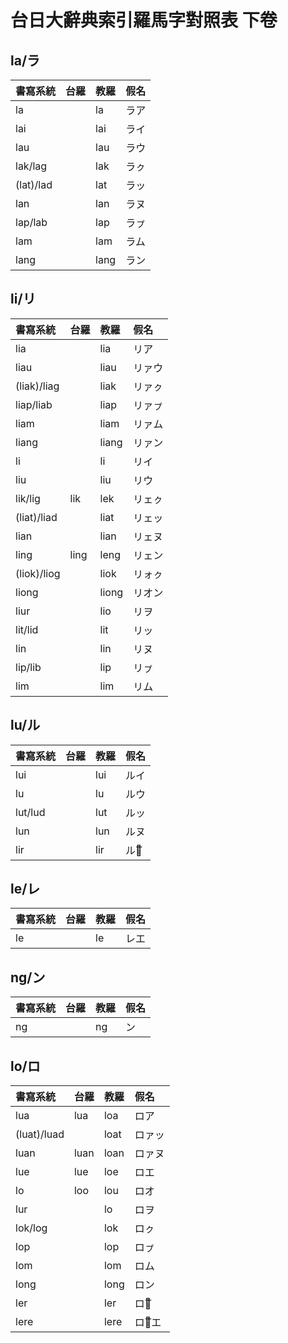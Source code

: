 # 台日大辭典索引羅馬字對照表 下卷

## la/ラ

| 書寫系統 | 台羅 | 教羅 | 假名 |
| :--- | :--- | :--- | :--- |
| la | | la | ラア |
| lai | | lai | ライ |
| lau | | lau | ラウ |
| lak/lag | | lak | ラㇰ |
| (lat)/lad | | lat | ラッ |
| lan | | lan | ラヌ |
| lap/lab | | lap | ラㇷ゚ |
| lam | | lam | ラム |
| lang | | lang | ラン |

## li/リ

| 書寫系統 | 台羅 | 教羅 | 假名 |
| :--- | :--- | :--- | :--- |
| lia | | lia | リア |
| liau | | liau | リァウ |
| (liak)/liag | | liak | リァㇰ |
| liap/liab | | liap | リァㇷ゚ |
| liam | | liam | リァム |
| liang | | liang | リァン |
| li | | li | リイ |
| liu | | liu | リウ |
| lik/lig | lik | lek | リェㇰ |
| (liat)/liad | | liat | リェッ |
| lian | | lian | リェヌ |
| ling | ling | leng | リェン |
| (liok)/liog | | liok | リォㇰ |
| liong | | liong | リオン |
| liur | | lio | リヲ |
| lit/lid | | lit | リッ |
| lin | | lin | リヌ |
| lip/lib | | lip | リㇷ゚ |
| lim | | lim | リム |

## lu/ル

| 書寫系統 | 台羅 | 教羅 | 假名 |
| :--- | :--- | :--- | :--- |
| lui | | lui | ルイ |
| lu | | lu | ルウ |
| lut/lud | | lut | ルッ |
| lun | | lun | ルヌ |
| lir | | lir | ルウ͞ |

## le/レ

| 書寫系統 | 台羅 | 教羅 | 假名 |
| :--- | :--- | :--- | :--- |
| le | | le | レエ |

## ng/ン

| 書寫系統 | 台羅 | 教羅 | 假名 |
| :--- | :--- | :--- | :--- |
| ng | | ng | ン |

## lo/ロ

| 書寫系統 | 台羅 | 教羅 | 假名 |
| :--- | :--- | :--- | :--- |
| lua | lua | loa | ロア |
| (luat)/luad | | loat | ロァッ |
| luan | luan | loan | ロァヌ |
| lue | lue | loe | ロエ |
| lo | loo | lou | ロオ |
| lur | | lo | ロヲ |
| lok/log | | lok | ロㇰ |
| lop | | lop | ロㇷ゚ |
| lom | | lom | ロム |
| long | | long | ロン |
| ler | | ler | ロオ͞ |
| lere | | lere | ロォ͞エ |
